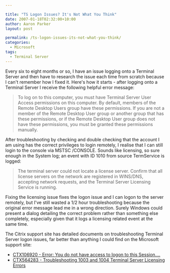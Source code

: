 ```yaml
---

title: "TS Logon Issues? It's Not What You Think"
date: 2007-01-18T02:32:00+10:00
author: Aaron Parker
layout: post

permalink: /ts-logon-issues-its-not-what-you-think/
categories:
  - Microsoft
tags:
  - Terminal Server
---
```

Every six to eight months or so, I have an issue logging onto a Terminal Server and then have to research the issue each time from scratch because I can't remember how I fixed it. Here's how it starts - after logging onto a Terminal Server I receive the following helpful error message:

> To log on to this computer, you must have Terminal Server User Access permissions on this computer. By default, members of the Remote Desktop Users group have these permissions. If you are not a member of the Remote Desktop User group or another group that has these permissions, or if the Remote Desktop User group does not have these permissions, you must be granted these permissions manually.

After troubleshooting by checking and double checking that the account I am using has the correct privileges to login remotely, I realise that I can still login to the console via MSTSC /CONSOLE. Sounds like licensing, so sure enough in the System log; an event with ID 1010 from source TermService is logged:

> The terminal server could not locate a license server. Confirm that all license servers on the network are registered in WINS/DNS, accepting network requests, and the Terminal Server Licensing Service is running.

Fixing the licensing issue fixes the logon issue and I can logon to the server remotely, but I've still wasted a 1/2 hour troubleshooting because the original error message lead me in a wrong direction. Surely Windows could present a dialog detailing the correct problem rather than something else completely, especially given that it logs a licensing related event at the same time.

The Citrix support site has detailed documents on troubleshooting Terminal Server logon issues, far better than anything I could find on the Microsoft support site:

  * [CTX106920 - Error: You do not have access to logon to this Session....](http://support.citrix.com/article/CTX106920)
  * [CTX564283 - Troubleshooting 1003 and 1004 Terminal Server Licensing Errors](http://support.citrix.com/article/CTX564283)
